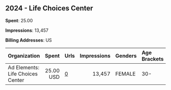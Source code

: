 ## 2024 - Life Choices Center 
**Spent**: 25.00

**Impressions**: 13,457

**Billing Addresses**: US

|Organization|Spent|Urls|Impressions|Genders|Age Brackets|Country Codes|
|:---|---:|:---|---:|:---|:---|:---|
|Ad Elements: Life Choices Center|25.00 USD|[0](https://www.snap.com/political-ads/asset/e3ba030e0bf7edf0141b41c9ac7527fb6bcbef86c31e62c827bd543f1d4eb5b3?mediaType=mp4)|13,457|FEMALE|30-|united states|
